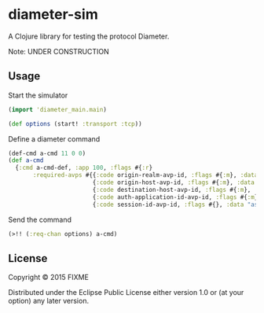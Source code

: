 # diameter-sim

A Clojure library for testing the protocol Diameter.

Note: UNDER CONSTRUCTION

## Usage
Start the simulator
```clojure
(import 'diameter_main.main)
```
```clojure
(def options (start! :transport :tcp))
```
Define a diameter command
```clojure
(def-cmd a-cmd 11 0 0)
(def a-cmd 
  {:cmd a-cmd-def, :app 100, :flags #{:r} 
       :required-avps #{{:code origin-realm-avp-id, :flags #{:m}, :data "cl"}
                        {:code origin-host-avp-id, :flags #{:m}, :data "localhost"}
                        {:code destination-host-avp-id, :flags #{:m}, :data "dr"}
                        {:code auth-application-id-avp-id, :flags #{:m}, :data 100}
                        {:code session-id-avp-id, :flags #{}, :data "asdf"}}})
```

Send the command
```clojure                        
(>!! (:req-chan options) a-cmd)
```

## License

Copyright © 2015 FIXME

Distributed under the Eclipse Public License either version 1.0 or (at
your option) any later version.
